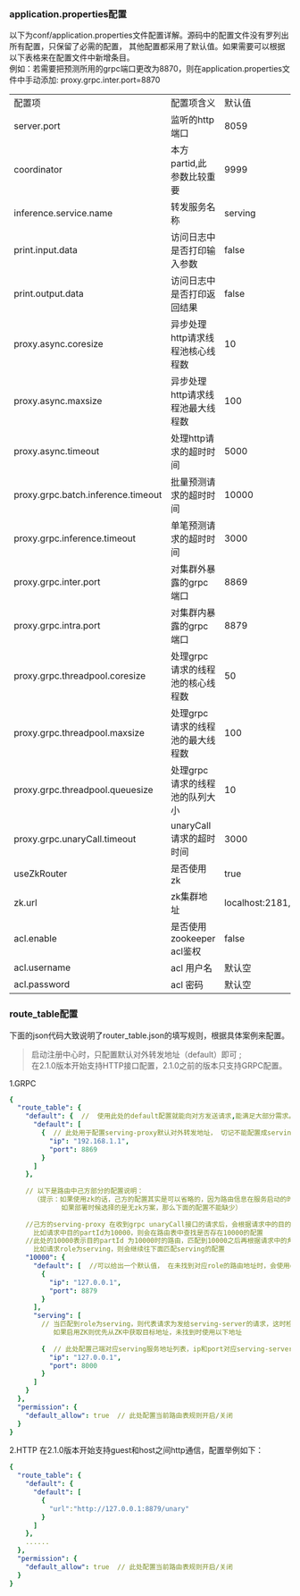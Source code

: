 ### application.properties配置
以下为conf/application.properties文件配置详解。源码中的配置文件没有罗列出所有配置，只保留了必需的配置， 其他配置都采用了默认值。如果需要可以根据以下表格来在配置文件中新增条目。  
例如：若需要把预测所用的grpc端口更改为8870，则在application.properties文件中手动添加: proxy.grpc.inter.port=8870

<table>
  <tr>
    <td>配置项</td>
    <td>配置项含义</td>
    <td>默认值</td>
  </tr>
  <tr>
    <td>server.port</td>
    <td>监听的http端口</td>
    <td>8059</td>
  </tr>
  <tr>
    <td>coordinator</td>
    <td>本方partid,此参数比较重要</td>
    <td>9999</td>
  </tr>
  <tr>
    <td>inference.service.name</td>
    <td>转发服务名称</td>
    <td>serving</td>
  </tr>
  <tr>
    <td>print.input.data</td>
    <td>访问日志中是否打印输入参数</td>
    <td>false</td>
  </tr>
  <tr>
    <td>print.output.data</td>
    <td>访问日志中是否打印返回结果</td>
    <td>false</td>
  </tr>
  <tr>
    <td>proxy.async.coresize</td>
    <td>异步处理http请求线程池核心线程数</td>
    <td>10</td>
  </tr>
  <tr>
    <td>proxy.async.maxsize</td>
    <td>异步处理http请求线程池最大线程数</td>
    <td>100</td>
  </tr>
  <tr>
    <td>proxy.async.timeout</td>
    <td>处理http请求的超时时间</td>
    <td>5000</td>
  </tr>
  <tr>
    <td>proxy.grpc.batch.inference.timeout</td>
    <td>批量预测请求的超时时间</td>
    <td>10000</td>
  </tr>
  <tr>
    <td>proxy.grpc.inference.timeout</td>
    <td>单笔预测请求的超时时间</td>
    <td>3000</td>
  </tr>
  <tr>
    <td>proxy.grpc.inter.port</td>
    <td>对集群外暴露的grpc端口</td>
    <td>8869</td>
  </tr>
  <tr>
    <td>proxy.grpc.intra.port</td>
    <td>对集群内暴露的grpc端口</td>
    <td>8879</td>
  </tr>
  <tr>
    <td>proxy.grpc.threadpool.coresize</td>
    <td>处理grpc请求的线程池的核心线程数</td>
    <td>50</td>
  </tr>
  <tr>
    <td>proxy.grpc.threadpool.maxsize</td>
    <td>处理grpc请求的线程池的最大线程数</td>
    <td>100</td>
  </tr>
  <tr>
    <td>proxy.grpc.threadpool.queuesize</td>
    <td>处理grpc请求的线程池的队列大小</td>
    <td>10</td>
  </tr>
  <tr>
    <td>proxy.grpc.unaryCall.timeout</td>
    <td>unaryCall请求的超时时间</td>
    <td>3000</td>
  </tr>
  <tr>
    <td>useZkRouter</td>
    <td>是否使用zk</td>
    <td>true</td>
  </tr>
  <tr>
    <td>zk.url</td>
    <td>zk集群地址</td>
    <td>localhost:2181,localhost:2182,localhost:2183</td>
  </tr>
  <tr>
    <td>acl.enable</td>
    <td>是否使用zookeeper acl鉴权</td>
    <td>false</td>
  </tr>
  <tr>
    <td>acl.username</td>
    <td>acl 用户名</td>
    <td>默认空</td>
  </tr>
  <tr>
    <td>acl.password</td>
    <td>acl 密码</td>
    <td>默认空</td>
  </tr>
</table>

### route_table配置
下面的json代码大致说明了router_table.json的填写规则，根据具体案例来配置。

>启动注册中心时，只配置默认对外转发地址（default）即可 ;   
>在2.1.0版本开始支持HTTP接口配置，2.1.0之前的版本只支持GRPC配置。     

1.GRPC
```yaml
{
  "route_table": {
    "default": {  //  使用此处的default配置就能向对方发送请求,能满足大部分需求。
      "default": [
        {  // 此处用于配置serving-proxy默认对外转发地址， 切记不能配置成serving-proxy自己的ip端口，会形成回环
          "ip": "192.168.1.1", 
          "port": 8869
        }
      ]
    },
    
    // 以下是路由中己方部分的配置说明：
      （提示：如果使用zk的话，己方的配置其实是可以省略的，因为路由信息在服务启动的时候全注册到zk了，系统会在zk上拿到想要的信息；
             如果部署时候选择的是无zk方案，那么下面的配置不能缺少）
    
    //己方的serving-proxy 在收到grpc unaryCall接口的请求后，会根据请求中的目的partyId尝试匹配。
      比如请求中目的partId为10000，则会在路由表中查找是否存在10000的配置
    //此处的10000表示目的partId 为10000时的路由，匹配到10000之后再根据请求中的角色信息role，
      比如请求role为serving，则会继续往下面匹配serving的配置
    "10000": {
      "default": [  //可以给出一个默认值， 在未找到对应role的路由地址时，会使用default的配置
        {
          "ip": "127.0.0.1",
          "port": 8879
        }
      ],
      "serving": [
        // 当匹配到role为serving，则代表请求为发给serving-server的请求，这时检查是否启用了ZK为注册中心，
           如果启用ZK则优先从ZK中获取目标地址，未找到时使用以下地址
        
        {  // 此处配置己端对应serving服务地址列表，ip和port对应serving-server所启动的grpc服务地址
          "ip": "127.0.0.1",
          "port": 8000
        }
      ]
    }
  },
  "permission": {
    "default_allow": true  // 此处配置当前路由表规则开启/关闭
  }
}
```
2.HTTP
 在2.1.0版本开始支持guest和host之间http通信，配置举例如下：
```yaml
{
  "route_table": {
    "default": {
      "default": [
        {
          "url":"http://127.0.0.1:8879/unary"
        }
      ]
    },
    ......
  },
  "permission": {
    "default_allow": true  // 此处配置当前路由表规则开启/关闭
  }
}



```